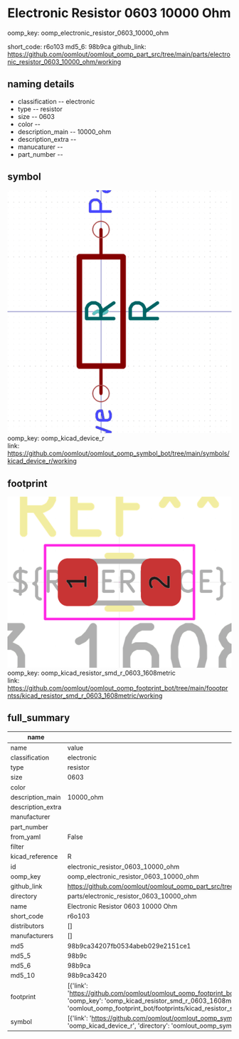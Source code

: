 # Electronic Resistor 0603 10000 Ohm
oomp_key: oomp_electronic_resistor_0603_10000_ohm 


short_code: r6o103
md5_6: 98b9ca
github_link: https://github.com/oomlout/oomlout_oomp_part_src/tree/main/parts/electronic_resistor_0603_10000_ohm/working
## naming details
* classification -- electronic
* type -- resistor
* size -- 0603
* color -- 
* description_main -- 10000_ohm
* description_extra -- 
* manucaturer -- 
* part_number -- 



## symbol

![](symbol/0/working/working_600.png)  
oomp_key: oomp_kicad_device_r  
link: https://github.com/oomlout/oomlout_oomp_symbol_bot/tree/main/symbols/kicad_device_r/working  

## footprint

![](footprint/0/working/working_600.png)  
oomp_key: oomp_kicad_resistor_smd_r_0603_1608metric  
link: https://github.com/oomlout/oomlout_oomp_footprint_bot/tree/main/foootprntss/kicad_resistor_smd_r_0603_1608metric/working  

## full_summary
| name | value | 
| --- | --- | 
| name | value | 
| classification | electronic | 
| type | resistor | 
| size | 0603 | 
| color |  | 
| description_main | 10000_ohm | 
| description_extra |  | 
| manufacturer |  | 
| part_number |  | 
| from_yaml | False | 
| filter |  | 
| kicad_reference | R | 
| id | electronic_resistor_0603_10000_ohm | 
| oomp_key | oomp_electronic_resistor_0603_10000_ohm | 
| github_link | https://github.com/oomlout/oomlout_oomp_part_src/tree/main/parts/electronic_resistor_0603_10000_ohm/working | 
| directory | parts/electronic_resistor_0603_10000_ohm | 
| name | Electronic Resistor 0603 10000 Ohm | 
| short_code | r6o103 | 
| distributors | [] | 
| manufacturers | [] | 
| md5 | 98b9ca34207fb0534abeb029e2151ce1 | 
| md5_5 | 98b9c | 
| md5_6 | 98b9ca | 
| md5_10 | 98b9ca3420 | 
| footprint | [{'link': 'https://github.com/oomlout/oomlout_oomp_footprint_bot/tree/main/foootprntss/kicad_resistor_smd_r_0603_1608metric', 'oomp_key': 'oomp_kicad_resistor_smd_r_0603_1608metric', 'directory': 'oomlout_oomp_footprint_bot/footprints/kicad_resistor_smd_r_0603_1608metric//working/working.kicad_mod'}] | 
| symbol | [{'link': 'https://github.com/oomlout/oomlout_oomp_symbol_bot/tree/main/symbols/kicad_device_r', 'oomp_key': 'oomp_kicad_device_r', 'directory': 'oomlout_oomp_symbol_bot/symbols/kicad_device_r//working/working.kicad_sym'}] | 
